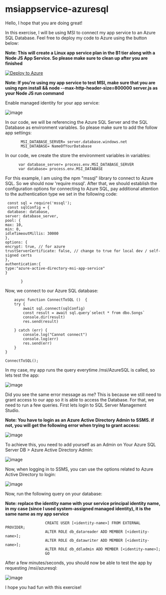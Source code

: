 # msiappservice-azuresql

Hello, I hope that you are doing great!

In this exercise, I will be using MSI to connect my app service to an Azure SQL Database.
Feel free to deploy my code to Azure using the button below:

**Note: This will create a Linux app service plan in the B1 tier along with a Node JS App Service. So please make sure to clean up after you are finished**


[![Deploy to Azure](https://aka.ms/deploytoazurebutton)](https://portal.azure.com/#create/Microsoft.Template/uri/https%3A%2F%2Fraw.githubusercontent.com%2FLuisRivera-Tek%2Fmsiappservice-azuresql%2Fmsi-azuresql%2Ftemplate.json)

**Note: If you're using my app service to test MSI, make sure that you are using npm install && node --max-http-header-size=800000 server.js as your Node JS run command**



Enable managed identity for your app service:

![image](https://user-images.githubusercontent.com/77988455/121377155-5c8ea500-c8ff-11eb-89f4-af2f320ef12d.png)

In our code, we will be referencing the Azure SQL Server and the SQL Database as environment variables. So please make sure to add the follow app settings:

           MSI_DATABASE_SERVER= server.database.windows.net
           MSI_DATABASE= NameOfYourDatabase
           
           
In our code, we create the store the environment variables in variables:

          var database_server= process.env.MSI_DATABASE_SERVER
          var database= process.env.MSI_DATABASE
          
For this example, I am using the npm "mssql" library to connect to Azure SQL. So we should now 'require mssql'. After that, we should establish the configuration options for connecting to Azure SQL, pay additional attention to the authentication type we set in the following code:


     const sql = require('mssql');
     const sqlConfig = {
     database: database,
    server: database_server,
    pool: {
    max: 10,
    min: 0,
    idleTimeoutMillis: 30000
    },
    options: {
    encrypt: true, // for azure
    trustServerCertificate: false, // change to true for local dev / self-signed certs
    },
    authentication:{
    type:"azure-active-directory-msi-app-service"
    }

           }


Now, we connect to our Azure SQL database:


        async function ConnectToSQL ()  {
        try {
            await sql.connect(sqlConfig)
            const result = await sql.query`select * from dbo.Songs`
            console.dir(result)
            res.send(result)
          
        } catch (err) {
            console.log("Cannot connect")
            console.log(err)
            res.send(err)
        }
    }
    
    ConnectToSQL();




In my case, my app runs the query everytime /msi/AzureSQL is called, so lets test the app:

![image](https://user-images.githubusercontent.com/77988455/121381978-6dd9b080-c903-11eb-9737-060c7dbc5624.png)

Did you see the same error message as me? This is because we still need to grant access to our app so it is able to access the Database.
For that, we need to run a few queries. First lets login to SQL Server Management Studio.

**Note: You have to login as an Azure Active Directory Admin to SSMS. if not, you will get the following error when trying to grant access:**

![image](https://user-images.githubusercontent.com/77988455/121383522-c198c980-c904-11eb-9406-ddacf0358b22.png)


To achieve this, you need to add yourself as an Admin on Your Azure SQL Server DB > Azure Active Directory Admin:

![image](https://user-images.githubusercontent.com/77988455/121383989-1d635280-c905-11eb-9577-f0d1002e3d0c.png)

Now, when logging in to SSMS, you can use the options related to Azure Active Directory to login:

![image](https://user-images.githubusercontent.com/77988455/121384260-54d1ff00-c905-11eb-9f7a-565fef5c3a5c.png)

Now, run the following query on your database:

**Note: replace the identity name with your service principal identity name, in my case (since I used system-assigned managed identity), it is the same name as my app service**

                      CREATE USER [<identity-name>] FROM EXTERNAL PROVIDER;
                      ALTER ROLE db_datareader ADD MEMBER [<identity-name>];
                      ALTER ROLE db_datawriter ADD MEMBER [<identity-name>];
                      ALTER ROLE db_ddladmin ADD MEMBER [<identity-name>];
                      GO
                      

After a few minutes/seconds, you should now be able to test the app by requesting /msi/azuresql:

![image](https://user-images.githubusercontent.com/77988455/121385584-797aa680-c906-11eb-80ab-3aa6c2f8ead3.png)

I hope you had fun with this exercise!







